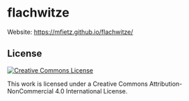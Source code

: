 # flachwitze

Website: https://mfietz.github.io/flachwitze/

## License

[![Creative Commons License](https://i.creativecommons.org/l/by-nc/4.0/88x31.png "Creative Commons License")](https://creativecommons.org/licenses/by-nc/4.0/)

This work is licensed under a Creative Commons Attribution-NonCommercial 4.0 International License.

